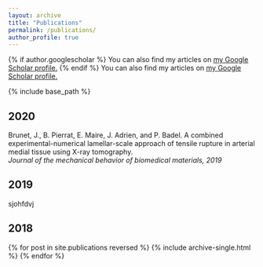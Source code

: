 ```yaml
---
layout: archive
title: "Publications"
permalink: /publications/
author_profile: true
---
```


{% if author.googlescholar %}
  You can also find my articles on <u><a href="{{author.googlescholar}}">my Google Scholar profile</a>.</u>
{% endif %}
You can also find my articles on <u><a href="{{author.googlescholar}}">my Google Scholar profile</a>.</u>

{% include base_path %}


2020
------
Brunet, J., B. Pierrat, E. Maire, J. Adrien, and P. Badel. A combined experimental-numerical lamellar-scale approach of tensile rupture in arterial medial tissue using X-ray tomography.\
*Journal of the mechanical behavior of biomedical materials, 2019*

2019
------

sjohfdvj

2018
------

{% for post in site.publications reversed %}
  {% include archive-single.html %}
{% endfor %}
